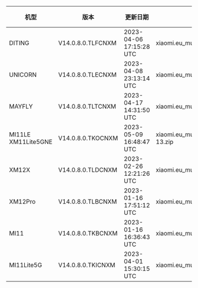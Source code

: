 | 机型 | 版本 | 更新日期 | 文件名 | 大小 | 下载链接 |
| ---- | ---- | ---- | ---- | ---- | ---- |
| DITING | V14.0.8.0.TLFCNXM | 2023-04-06 17:15:28 UTC | xiaomi.eu_multi_DITING_V14.0.8.0.TLFCNXM_v14-13.zip | 5.1 GB | [SourceForge](https://sourceforge.net/projects/xiaomi-eu-multilang-miui-roms/files/xiaomi.eu/MIUI-STABLE-RELEASES/MIUIv14/xiaomi.eu_multi_DITING_V14.0.8.0.TLFCNXM_v14-13.zip/download) |
| UNICORN | V14.0.8.0.TLECNXM | 2023-04-08 23:13:14 UTC | xiaomi.eu_multi_UNICORN_V14.0.8.0.TLECNXM_v14-13.zip | 5.3 GB | [SourceForge](https://sourceforge.net/projects/xiaomi-eu-multilang-miui-roms/files/xiaomi.eu/MIUI-STABLE-RELEASES/MIUIv14/xiaomi.eu_multi_UNICORN_V14.0.8.0.TLECNXM_v14-13.zip/download) |
| MAYFLY | V14.0.8.0.TLTCNXM | 2023-04-17 14:31:50 UTC | xiaomi.eu_multi_MAYFLY_V14.0.8.0.TLTCNXM_v14-13.zip | 5.2 GB | [SourceForge](https://sourceforge.net/projects/xiaomi-eu-multilang-miui-roms/files/xiaomi.eu/MIUI-STABLE-RELEASES/MIUIv14/xiaomi.eu_multi_MAYFLY_V14.0.8.0.TLTCNXM_v14-13.zip/download) |
| MI11LE XM11Lite5GNE | V14.0.8.0.TKOCNXM | 2023-05-09 16:48:47 UTC | xiaomi.eu_multi_MI11LE_XM11Lite5GNE_V14.0.8.0.TKOCNXM_v14-13.zip | 4.7 GB | [SourceForge](https://sourceforge.net/projects/xiaomi-eu-multilang-miui-roms/files/xiaomi.eu/MIUI-STABLE-RELEASES/MIUIv14/xiaomi.eu_multi_MI11LE_XM11Lite5GNE_V14.0.8.0.TKOCNXM_v14-13.zip/download) |
| XM12X | V14.0.8.0.TLDCNXM | 2023-02-26 12:21:26 UTC | xiaomi.eu_multi_XM12X_V14.0.8.0.TLDCNXM_v14-13.zip | 4.5 GB | [SourceForge](https://sourceforge.net/projects/xiaomi-eu-multilang-miui-roms/files/xiaomi.eu/MIUI-STABLE-RELEASES/MIUIv14/xiaomi.eu_multi_XM12X_V14.0.8.0.TLDCNXM_v14-13.zip/download) |
| XM12Pro | V14.0.8.0.TLBCNXM | 2023-01-16 17:51:12 UTC | xiaomi.eu_multi_XM12Pro_V14.0.8.0.TLBCNXM_v14-13.zip | 4.9 GB | [SourceForge](https://sourceforge.net/projects/xiaomi-eu-multilang-miui-roms/files/xiaomi.eu/MIUI-STABLE-RELEASES/MIUIv14/xiaomi.eu_multi_XM12Pro_V14.0.8.0.TLBCNXM_v14-13.zip/download) |
| MI11 | V14.0.8.0.TKBCNXM | 2023-01-16 16:36:43 UTC | xiaomi.eu_multi_MI11_V14.0.8.0.TKBCNXM_v14-13.zip | 4.7 GB | [SourceForge](https://sourceforge.net/projects/xiaomi-eu-multilang-miui-roms/files/xiaomi.eu/MIUI-STABLE-RELEASES/MIUIv14/xiaomi.eu_multi_MI11_V14.0.8.0.TKBCNXM_v14-13.zip/download) |
| MI11Lite5G | V14.0.8.0.TKICNXM | 2023-04-01 15:30:15 UTC | xiaomi.eu_multi_MI11Lite5G_V14.0.8.0.TKICNXM_v14-13.zip | 4.8 GB | [SourceForge](https://sourceforge.net/projects/xiaomi-eu-multilang-miui-roms/files/xiaomi.eu/MIUI-STABLE-RELEASES/MIUIv14/xiaomi.eu_multi_MI11Lite5G_V14.0.8.0.TKICNXM_v14-13.zip/download) |
